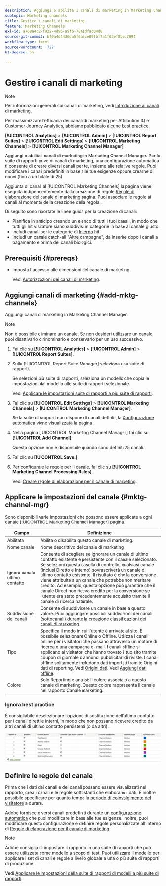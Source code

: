 ```yaml
---
description: Aggiungi o abilita i canali di marketing in Marketing Channel Manager. Per le suite di rapporti prive di canali di marketing, una configurazione automatica ti consente di creare diversi canali per te, insieme alle relative regole. Puoi modificare i canali predefiniti in base alle tue esigenze oppure crearne di nuovi (fino a un totale di 25).
subtopic: Marketing channels
title: Gestire i canali di marketing
feature: Marketing Channels
exl-id: a768a4c2-f922-4d96-a9fb-78a1dfac04d8
source-git-commit: bf0a4d4436da5f6a5ce09fbf7a1f03ef8bcc7094
workflow-type: tm+mt
source-wordcount: '727'
ht-degree: 5%

---
```


# Gestire i canali di marketing

>[!NOTE]
>
> Per informazioni generali sui canali di marketing, vedi [Introduzione ai canali di marketing](/help/components/c-marketing-channels/c-getting-started-mchannel.md).
>
> Per massimizzare l’efficacia dei canali di marketing per Attribution IQ e Customer Journey Analytics, abbiamo pubblicato alcune [best practice](/help/components/c-marketing-channels/mchannel-best-practices.md).

**[!UICONTROL Analytics]** > **[!UICONTROL Admin]** > **[!UICONTROL Report Suites]** > **[!UICONTROL Edit Settings]** > **[!UICONTROL Marketing Channels]** > **[!UICONTROL Marketing Channel Manager]**.

Aggiungi o abilita i canali di marketing in Marketing Channel Manager. Per le suite di rapporti prive di canali di marketing, una configurazione automatica ti consente di creare diversi canali per te, insieme alle relative regole. Puoi modificare i canali predefiniti in base alle tue esigenze oppure crearne di nuovi (fino a un totale di 25).

Aggiunta di canali al [!UICONTROL Marketing Channels] la pagina viene eseguita indipendentemente dalla creazione di regole [Regole di elaborazione del canale di marketing](/help/admin/admin/c-manage-report-suites/c-edit-report-suites/marketing-channels/c-rules.md) pagina. Puoi associare le regole ai canali al momento della creazione della regola.

Di seguito sono riportate le linee guida per la creazione di canali:

* Pianifica in anticipo creando un elenco di tutti i tuoi canali, in modo che tutti gli hit visitatore siano suddivisi in categorie in base al canale giusto.
* Includi canali per le categorie di [Interno](/help/admin/admin/c-manage-report-suites/c-edit-report-suites/marketing-channels/c-rules.md) hit.
* Includi un canale catch-all &quot;Altre campagne&quot;, da inserire dopo i canali a pagamento e prima dei canali biologici.


## Prerequisiti {#prereqs}

* Imposta l&#39;accesso alle dimensioni del canale di marketing.

   Vedi [Autorizzazioni dei canali di marketing](/help/components/c-marketing-channels/c-channel-report-access.md).

## Aggiungi canali di marketing {#add-mktg-channels}

Aggiungi canali di marketing in Marketing Channel Manager.

>[!NOTE]
>
>Non è possibile eliminare un canale. Se non desideri utilizzare un canale, puoi disattivarlo o rinominarlo e conservarlo per un uso successivo.

1. Fai clic su **[!UICONTROL Analytics]** > **[!UICONTROL Admin]** > **[!UICONTROL Report Suites]**.
1. Sulla [!UICONTROL Report Suite Manager] seleziona una suite di rapporti.

   Se selezioni più suite di rapporti, seleziona un modello che copia le impostazioni dal modello alle suite di rapporti selezionate.

   Vedi [Applicare le impostazioni suite di rapporti a più suite di rapporti](/help/components/c-marketing-channels/c-getting-started-mchannel.md).

1. Fai clic su **[!UICONTROL Edit Settings]** > **[!UICONTROL Marketing Channels]** > **[!UICONTROL Marketing Channel Manager]**.

   Se la suite di rapporti non dispone di canali definiti, la [Configurazione automatica](/help/components/c-marketing-channels/c-getting-started-mchannel.md) viene visualizzata la pagina .

1. Nella pagina [!UICONTROL Marketing Channel Manager] fai clic su **[!UICONTROL Add Channel]**.

   Questa opzione non è disponibile quando sono definiti 25 canali.

1. Fai clic su **[!UICONTROL Save.]**
1. Per configurare le regole per il canale, fai clic su **[!UICONTROL Marketing Channel Processing Rules]**.

   Vedi [Creare regole di elaborazione per il canale di marketing](/help/admin/admin/c-manage-report-suites/c-edit-report-suites/marketing-channels/c-rules.md).

## Applicare le impostazioni del canale {#mktg-channel-mgr}

Sono disponibili varie impostazioni che possono essere applicate a ogni canale [!UICONTROL Marketing Channel Manager] pagina.

| Campo | Definizione |
|--- |--- |
| Abilitata | Abilita o disabilita questo canale di marketing. |
| Nome canale | Nome descrittivo del canale di marketing. |
| Ignora canale ultimo contatto | Consente di scegliere se ignorare un canale di ultimo contatto esistente e persistente con il canale selezionato. Se selezioni questa casella di controllo, qualsiasi canale (inclusi Diretto e Interno) sovrascriverà un canale di ultimo contatto esistente. Il risultato è che la conversione viene attribuita a un canale che potrebbe non meritare credito. Ad esempio, questa opzione può garantire che il canale Direct non riceva credito per la conversione se l’utente era stato precedentemente acquisito tramite il canale di ricerca naturale. |
| Suddivisione dei canali | Consente di suddividere un canale in base a questo valore. Puoi aggiungere possibili suddivisioni dei canali (sottocanali) durante la creazione [classificazioni dei canali di marketing](/help/admin/admin/c-manage-report-suites/c-edit-report-suites/marketing-channels/classifications-mchannel.md). |
| Tipo | Specifica il modo in cui l&#39;utente è arrivato al sito. È possibile selezionare Online o Offline. Utilizza i canali online per i visitatori che passano attraverso un motore di ricerca o una campagna e-mail. I canali offline si applicano ai visitatori che hanno trovato il tuo sito tramite coupon di giornale o annunci pubblicitari di riviste. I canali offline solitamente includono dati importati tramite Origini dati di reporting. Vedi [Origini dati](https://experienceleague.adobe.com/docs/analytics/import/data-sources/datasrc-home.html). Vedi [Aggiungi dati offline](/help/components/c-marketing-channels/c-getting-started-mchannel.md). |
| Colore | Solo Reporting e analisi: Il colore associato a questo canale di marketing. Questo colore rappresenta il canale nel rapporto Canale marketing. |

### Ignora best practice

È consigliabile deselezionare l’opzione di sostituzione dell’ultimo contatto per i canali diretti e interni, in modo che non possano ricevere credito da altri canali di ultimo contatto persistenti (o da altri).

![](assets/int-channel2.png)

## Definire le regole del canale

Prima che i dati dei canali e dei canali possano essere visualizzati nel rapporto, crea i canali e le regole sottostanti che elaborano i dati. È inoltre possibile specificare per quanto tempo la [periodo di coinvolgimento del visitatore](/help/admin/admin/c-manage-report-suites/c-edit-report-suites/marketing-channels/visitor-engagement.md) a durare.

Adobe fornisce diversi canali predefiniti durante un [configurazione automatica](/help/components/c-marketing-channels/c-getting-started-mchannel.md) che puoi modificare in base alle tue esigenze. Inoltre, puoi modificare questa configurazione e definire regole personalizzate all&#39;interno di [Regole di elaborazione per il canale di marketing](/help/admin/admin/c-manage-report-suites/c-edit-report-suites/marketing-channels/c-rules.md).

>[!NOTE]
>
>Adobe consiglia di impostare il rapporto in una suite di rapporti che può essere utilizzata come modello a scopo di test. Puoi utilizzare il modello per applicare i set di canali e regole a livello globale a una o più suite di rapporti di produzione.
>
>Vedi [Applicare le impostazioni della suite di rapporti di modelli a più suite di rapporti](/help/components/c-marketing-channels/c-getting-started-mchannel.md).
